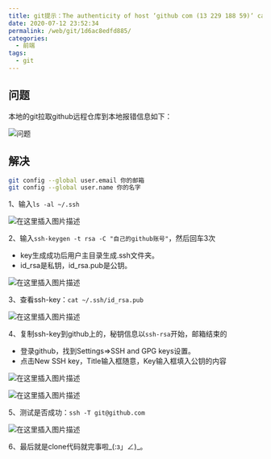 ```yaml
---
title: git提示：The authenticity of host ‘github com (13 229 188 59)‘ can‘t be established
date: 2020-07-12 23:52:34
permalink: /web/git/1d6ac8edfd885/
categories:
  - 前端
tags:
  - git
---
```


## 问题

本地的git拉取github远程仓库到本地报错信息如下：

![问题](https://img-blog.csdnimg.cn/20200712225540945.png?x-oss-process=image/watermark,type_ZmFuZ3poZW5naGVpdGk,shadow_10,text_aHR0cHM6Ly9ibG9nLmNzZG4ubmV0L2thaW1vMzEz,size_16,color_FFFFFF,t_70)

## 解决

```bash
git config --global user.email 你的邮箱
git config --global user.name 你的名字
```

1、输入`ls -al ~/.ssh`

![在这里插入图片描述](https://img-blog.csdnimg.cn/20200712225801368.png)

2、输入`ssh-keygen -t rsa -C "自己的github账号"`，然后回车3次

- key生成成功后用户主目录生成.ssh文件夹。
- id_rsa是私钥，id_rsa.pub是公钥。

![在这里插入图片描述](https://img-blog.csdnimg.cn/20200712230015459.png?x-oss-process=image/watermark,type_ZmFuZ3poZW5naGVpdGk,shadow_10,text_aHR0cHM6Ly9ibG9nLmNzZG4ubmV0L2thaW1vMzEz,size_16,color_FFFFFF,t_70)

3、查看ssh-key：`cat ~/.ssh/id_rsa.pub`

![在这里插入图片描述](https://img-blog.csdnimg.cn/20200712230158680.png)

4、复制ssh-key到github上的，秘钥信息以`ssh-rsa`开始，邮箱结束的

- 登录github，找到Settings=>SSH and GPG keys设置。
- 点击New SSH key，Title输入框随意，Key输入框填入公钥的内容

![在这里插入图片描述](https://img-blog.csdnimg.cn/202007122306392.png?x-oss-process=image/watermark,type_ZmFuZ3poZW5naGVpdGk,shadow_10,text_aHR0cHM6Ly9ibG9nLmNzZG4ubmV0L2thaW1vMzEz,size_16,color_FFFFFF,t_70)

![在这里插入图片描述](https://img-blog.csdnimg.cn/20200712231214626.png?x-oss-process=image/watermark,type_ZmFuZ3poZW5naGVpdGk,shadow_10,text_aHR0cHM6Ly9ibG9nLmNzZG4ubmV0L2thaW1vMzEz,size_16,color_FFFFFF,t_70)

5、测试是否成功：`ssh -T git@github.com`

![在这里插入图片描述](https://img-blog.csdnimg.cn/2020071223402130.png)

6、最后就是clone代码就完事啦_(:з」∠)_。
